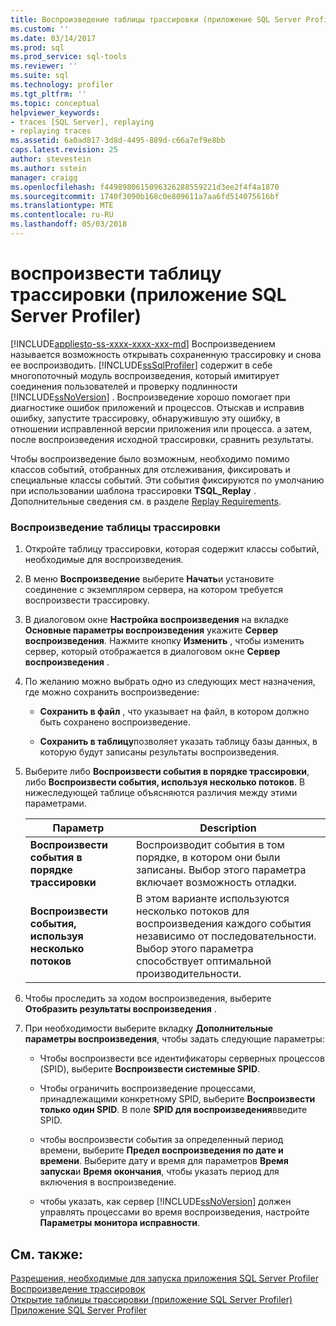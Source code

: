 ```yaml
---
title: Воспроизведение таблицы трассировки (приложение SQL Server Profiler) | Документы Microsoft
ms.custom: ''
ms.date: 03/14/2017
ms.prod: sql
ms.prod_service: sql-tools
ms.reviewer: ''
ms.suite: sql
ms.technology: profiler
ms.tgt_pltfrm: ''
ms.topic: conceptual
helpviewer_keywords:
- traces [SQL Server], replaying
- replaying traces
ms.assetid: 6a0ad817-3d8d-4495-889d-c66a7ef9e8bb
caps.latest.revision: 25
author: stevestein
ms.author: sstein
manager: craigg
ms.openlocfilehash: f4498980615096326288559221d3ee2f4f4a1870
ms.sourcegitcommit: 1740f3090b168c0e809611a7aa6fd514075616bf
ms.translationtype: MTE
ms.contentlocale: ru-RU
ms.lasthandoff: 05/03/2018
---
```

# <a name="replay-a-trace-table-sql-server-profiler"></a>воспроизвести таблицу трассировки (приложение SQL Server Profiler)
[!INCLUDE[appliesto-ss-xxxx-xxxx-xxx-md](../../includes/appliesto-ss-xxxx-xxxx-xxx-md.md)]
  Воспроизведением называется возможность открывать сохраненную трассировку и снова ее воспроизводить. [!INCLUDE[ssSqlProfiler](../../includes/sssqlprofiler-md.md)] содержит в себе многопоточный модуль воспроизведения, который имитирует соединения пользователей и проверку подлинности [!INCLUDE[ssNoVersion](../../includes/ssnoversion-md.md)] . Воспроизведение хорошо помогает при диагностике ошибок приложений и процессов. Отыскав и исправив ошибку, запустите трассировку, обнаружившую эту ошибку, в отношении исправленной версии приложения или процесса. а затем, после воспроизведения исходной трассировки, сравнить результаты.  
  
 Чтобы воспроизведение было возможным, необходимо помимо классов событий, отобранных для отслеживания, фиксировать и специальные классы событий. Эти события фиксируются по умолчанию при использовании шаблона трассировки **TSQL_Replay** . Дополнительные сведения см. в разделе [Replay Requirements](../../tools/sql-server-profiler/replay-requirements.md).  
  
### <a name="to-replay-a-trace-table"></a>Воспроизведение таблицы трассировки  
  
1.  Откройте таблицу трассировки, которая содержит классы событий, необходимые для воспроизведения.  
  
2.  В меню **Воспроизведение** выберите **Начать**и установите соединение с экземпляром сервера, на котором требуется воспроизвести трассировку.  
  
3.  В диалоговом окне **Настройка воспроизведения** на вкладке **Основные параметры воспроизведения** укажите **Сервер воспроизведения**. Нажмите кнопку **Изменить** , чтобы изменить сервер, который отображается в диалоговом окне **Сервер воспроизведения** .  
  
4.  По желанию можно выбрать одно из следующих мест назначения, где можно сохранить воспроизведение:  
  
    -   **Сохранить в файл** , что указывает на файл, в котором должно быть сохранено воспроизведение.  
  
    -   **Сохранить в таблицу**позволяет указать таблицу базы данных, в которую будут записаны результаты воспроизведения.  
  
5.  Выберите либо **Воспроизвести события в порядке трассировки**, либо **Воспроизвести события, используя несколько потоков**. В нижеследующей таблице объясняются различия между этими параметрами.  
  
    |Параметр|Description|  
    |------------|-----------------|  
    |**Воспроизвести события в порядке трассировки**|Воспроизводит события в том порядке, в котором они были записаны. Выбор этого параметра включает возможность отладки.|  
    |**Воспроизвести события, используя несколько потоков**|В этом варианте используются несколько потоков для воспроизведения каждого события независимо от последовательности. Выбор этого параметра способствует оптимальной производительности.|  
  
6.  Чтобы проследить за ходом воспроизведения, выберите **Отобразить результаты воспроизведения** .  
  
7.  При необходимости выберите вкладку **Дополнительные параметры воспроизведения**, чтобы задать следующие параметры:  
  
    -   Чтобы воспроизвести все идентификаторы серверных процессов (SPID), выберите **Воспроизвести системные SPID**.  
  
    -   Чтобы ограничить воспроизведение процессами, принадлежащими конкретному SPID, выберите **Воспроизвести только один SPID**. В поле **SPID для воспроизведения**введите SPID.  
  
    -   чтобы воспроизвести события за определенный период времени, выберите **Предел воспроизведения по дате и времени**. Выберите дату и время для параметров **Время запуска**и **Время окончания**, чтобы указать период для включения в воспроизведение.  
  
    -   чтобы указать, как сервер [!INCLUDE[ssNoVersion](../../includes/ssnoversion-md.md)] должен управлять процессами во время воспроизведения, настройте **Параметры монитора исправности**.  
  
## <a name="see-also"></a>См. также:  
 [Разрешения, необходимые для запуска приложения SQL Server Profiler](../../tools/sql-server-profiler/permissions-required-to-run-sql-server-profiler.md)   
 [Воспроизведение трассировок](../../tools/sql-server-profiler/replay-traces.md)   
 [Открытие таблицы трассировки (приложение SQL Server Profiler)](../../tools/sql-server-profiler/open-a-trace-table-sql-server-profiler.md)   
 [Приложение SQL Server Profiler](../../tools/sql-server-profiler/sql-server-profiler.md)  
  
  
